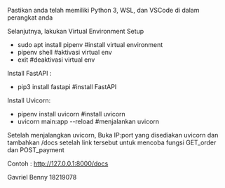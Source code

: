 Pastikan anda telah memiliki Python 3, WSL, dan VSCode di dalam perangkat anda

Selanjutnya, lakukan Virtual Environment Setup
- sudo apt install pipenv    #install virtual environment
- pipenv shell      #aktivasi virtual env
- exit              #deaktivasi virtual env

Install FastAPI :
- pip3 install fastapi  #install FastAPI

Install Uvicorn:
- pipenv install uvicorn          #install uvicorn
- uvicorn main:app --reload     #menjalankan uvicorn

Setelah menjalangkan uvicorn, Buka IP:port yang disediakan uvicorn dan tambahkan /docs setelah link tersebut untuk mencoba fungsi GET_order dan POST_payment

Contoh : http://127.0.0.1:8000/docs

Gavriel Benny
18219078